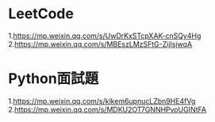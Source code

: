 # LeetCode  
1.https://mp.weixin.qq.com/s/UwDrKxSTcpXAK-cnSQy4Hg  
2.https://mp.weixin.qq.com/s/MBEszLMzSFtG-ZijIsjwqA
# Python面試題
1.https://mp.weixin.qq.com/s/klkem6upnucLZbn9HE4fVg  
2.https://mp.weixin.qq.com/s/MDKU2OT7GNNHPvoUGINtFA  
